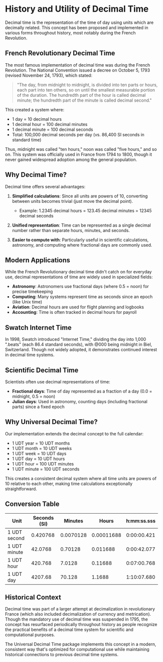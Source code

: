 # History and Utility of Decimal Time

Decimal time is the representation of the time of day using units which are decimally related. This concept has been proposed and implemented in various forms throughout history, most notably during the French Revolution.

## French Revolutionary Decimal Time

The most famous implementation of decimal time was during the French Revolution. The National Convention issued a decree on October 5, 1793 (revised November 24, 1793), which stated:

> "The day, from midnight to midnight, is divided into ten parts or hours, each part into ten others, so on until the smallest measurable portion of the duration. The hundredth part of the hour is called decimal minute; the hundredth part of the minute is called decimal second."

This created a system where:
- 1 day = 10 decimal hours
- 1 decimal hour = 100 decimal minutes
- 1 decimal minute = 100 decimal seconds
- Total: 100,000 decimal seconds per day (vs. 86,400 SI seconds in standard time)

Thus, midnight was called "ten hours," noon was called "five hours," and so on. This system was officially used in France from 1794 to 1800, though it never gained widespread adoption among the general population.

## Why Decimal Time?

Decimal time offers several advantages:

1. **Simplified calculations**: Since all units are powers of 10, converting between units becomes trivial (just move the decimal point).
   - Example: 1.2345 decimal hours = 123.45 decimal minutes = 12345 decimal seconds

2. **Unified representation**: Time can be represented as a single decimal number rather than separate hours, minutes, and seconds.

3. **Easier to compute with**: Particularly useful in scientific calculations, astronomy, and computing where fractional days are commonly used.

## Modern Applications

While the French Revolutionary decimal time didn't catch on for everyday use, decimal representations of time are widely used in specialized fields:

- **Astronomy**: Astronomers use fractional days (where 0.5 = noon) for precise timekeeping
- **Computing**: Many systems represent time as seconds since an epoch (like Unix time)
- **Aviation**: Decimal hours are used for flight planning and logbooks
- **Accounting**: Time is often tracked in decimal hours for payroll

## Swatch Internet Time

In 1998, Swatch introduced "Internet Time," dividing the day into 1,000 ".beats" (each 86.4 standard seconds), with @000 being midnight in Biel, Switzerland. Though not widely adopted, it demonstrates continued interest in decimal time systems.

## Scientific Decimal Time

Scientists often use decimal representations of time:

- **Fractional days**: Time of day represented as a fraction of a day (0.0 = midnight, 0.5 = noon)
- **Julian days**: Used in astronomy, counting days (including fractional parts) since a fixed epoch

## Why Universal Decimal Time?

Our implementation extends the decimal concept to the full calendar:

- 1 UDT year = 10 UDT months
- 1 UDT month = 10 UDT weeks
- 1 UDT week = 10 UDT days
- 1 UDT day = 10 UDT hours
- 1 UDT hour = 100 UDT minutes
- 1 UDT minute = 100 UDT seconds

This creates a consistent decimal system where all time units are powers of 10 relative to each other, making time calculations exceptionally straightforward.

## Conversion Table

| Unit | Seconds (SI) | Minutes | Hours | h:mm:ss.sss |
|------|--------------|---------|-------|-------------|
| 1 UDT second | 0.420768 | 0.0070128 | 0.00011688 | 0:00:00.421 |
| 1 UDT minute | 42.0768 | 0.70128 | 0.011688 | 0:00:42.077 |
| 1 UDT hour | 420.768 | 7.0128 | 0.11688 | 0:07:00.768 |
| 1 UDT day | 4207.68 | 70.128 | 1.1688 | 1:10:07.680 |

## Historical Context

Decimal time was part of a larger attempt at decimalization in revolutionary France (which also included decimalization of currency and metrication). Though the mandatory use of decimal time was suspended in 1795, the concept has resurfaced periodically throughout history as people recognize the practical benefits of a decimal time system for scientific and computational purposes.

The Universal Decimal Time package implements this concept in a modern, consistent way that's optimized for computational use while maintaining historical connections to previous decimal time systems.